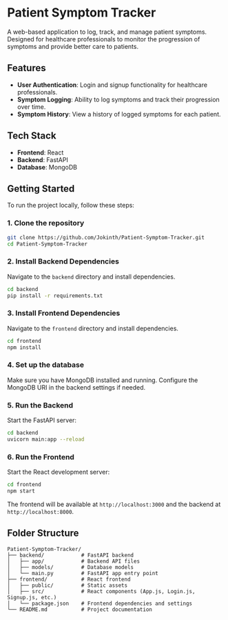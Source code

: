 
# Patient Symptom Tracker

A web-based application to log, track, and manage patient symptoms. Designed for healthcare professionals to monitor the progression of symptoms and provide better care to patients. 

## Features

- **User Authentication**: Login and signup functionality for healthcare professionals.
- **Symptom Logging**: Ability to log symptoms and track their progression over time.
- **Symptom History**: View a history of logged symptoms for each patient.

  
## Tech Stack

- **Frontend**: React
- **Backend**: FastAPI
- **Database**: MongoDB

## Getting Started

To run the project locally, follow these steps:

### 1. Clone the repository

```bash
git clone https://github.com/Jokinth/Patient-Symptom-Tracker.git
cd Patient-Symptom-Tracker
```

### 2. Install Backend Dependencies

Navigate to the `backend` directory and install dependencies.

```bash
cd backend
pip install -r requirements.txt
```

### 3. Install Frontend Dependencies

Navigate to the `frontend` directory and install dependencies.

```bash
cd frontend
npm install
```

### 4. Set up the database

Make sure you have MongoDB installed and running. Configure the MongoDB URI in the backend settings if needed.

### 5. Run the Backend

Start the FastAPI server:

```bash
cd backend
uvicorn main:app --reload
```

### 6. Run the Frontend

Start the React development server:

```bash
cd frontend
npm start
```

The frontend will be available at `http://localhost:3000` and the backend at `http://localhost:8000`.

## Folder Structure

```
Patient-Symptom-Tracker/
├── backend/            # FastAPI backend
│   ├── app/            # Backend API files
│   ├── models/         # Database models
│   └── main.py         # FastAPI app entry point
├── frontend/           # React frontend
│   ├── public/         # Static assets
│   ├── src/            # React components (App.js, Login.js, Signup.js, etc.)
│   └── package.json    # Frontend dependencies and settings
└── README.md           # Project documentation
```
